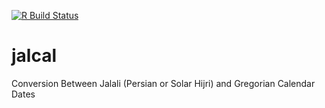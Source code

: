[![R Build Status](https://github.com/jalilian/jalcal/workflows/R-CMD-check/badge.svg)](https://github.com/jalilian/jalcal/actions)

# jalcal
Conversion Between Jalali (Persian or Solar Hijri) and Gregorian Calendar Dates
